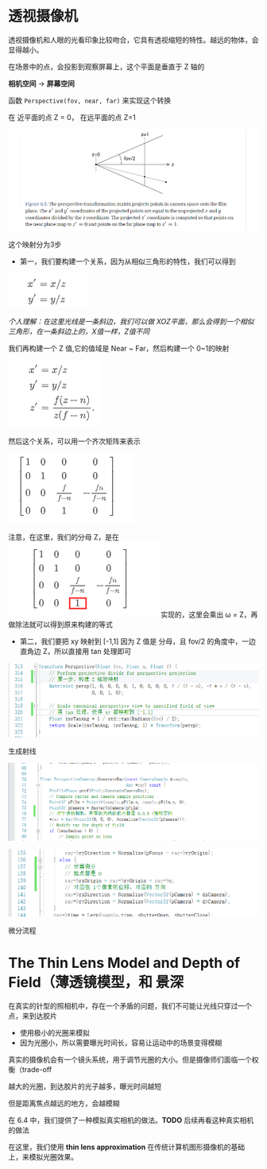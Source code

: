 # 透视摄像机

透视摄像机和人眼的光看印象比较吻合，它具有透视缩短的特性。越远的物体，会显得越小。

在场景中的点，会投影到观察屏幕上，这个平面是垂直于 Z 轴的

**相机空间** -> **屏幕空间**

函数 ```Perspective(fov, near, far)``` 来实现这个转换

在 近平面的点 Z = 0， 在远平面的点 Z=1

![1](05_30/1.png)

这个映射分为3步

- 第一，我们要构建一个关系，因为从相似三角形的特性，我们可以得到

![2](05_30/2.png)

*个人理解：在这里光线是一条斜边，我们可以做 XOZ平面，那么会得到一个相似三角形，在一条斜边上的，X值一样，Z值不同*

我们再构建一个 Z 值,它的值域是  Near ~ Far，然后构建一个 0~1的映射

![3](05_30/3.png)

然后这个关系，可以用一个齐次矩阵来表示

![4](05_30/4.png)

注意，在这里，我们的分母 Z，是在 ![5](05_30/5.png) 实现的，这里会乘出 ω = Z，再做除法就可以得到原来构建的等式

- 第二，我们要把 xy 映射到 [-1,1] 因为 Z 值是 分母，且 fov/2 的角度中，一边直角边 Z，所以直接用 tan 处理即可

![6](05_30/6.png)

生成射线

![7](05_30/7.png)

![8](05_30/8.png)

微分流程

#  The Thin Lens Model and Depth of Field（薄透镜模型，和 景深

在真实的针型的照相机中，存在一个矛盾的问题，我们不可能让光线只穿过一个点，来到达胶片

- 使用极小的光圈来模拟
- 因为光圈小，所以需要曝光时间长，容易让运动中的场景变得模糊

真实的摄像机会有一个镜头系统，用于调节光圈的大小。但是摄像师们面临一个权衡（trade-off

越大的光圈，到达胶片的光子越多，曝光时间越短

但是距离焦点越远的地方，会越模糊

在 6.4 中，我们提供了一种模拟真实相机的做法。**TODO** 后续再看这种真实相机的做法

在这里，我们使用 **thin lens approximation** 在传统计算机图形摄像机的基础上，来模拟光圈效果。




